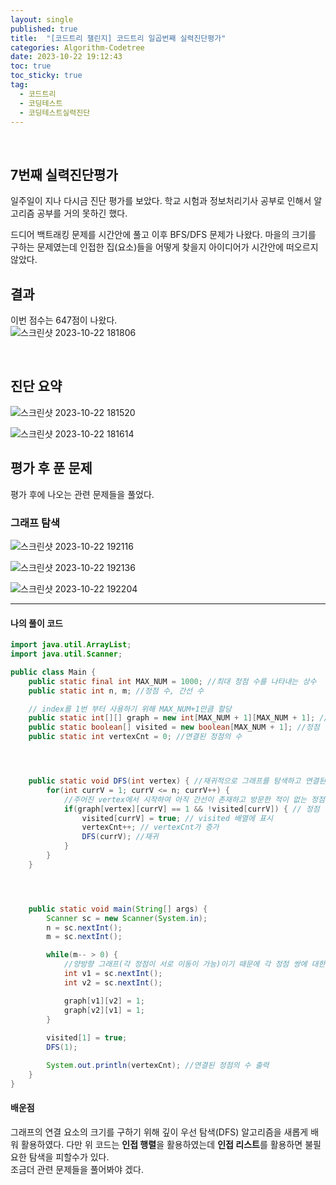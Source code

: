 ```yaml
---
layout: single
published: true
title:  "[코드트리 챌린지] 코드트리 일곱번째 실력진단평가"
categories: Algorithm-Codetree
date: 2023-10-22 19:12:43
toc: true
toc_sticky: true
tag:   
  - 코드트리
  - 코딩테스트
  - 코딩테스트실력진단
---
```

<br>


## 7번째 실력진단평가

일주일이 지나 다시금 진단 평가를 보았다.  학교 시험과 정보처리기사 공부로 인해서 알고리즘 공부를 거의 못하긴 했다.

드디어 백트래킹 문제를 시간안에 풀고 이후 BFS/DFS 문제가 나왔다. 마을의 크기를 구하는 문제였는데 인접한 집(요소)들을 어떻게 찾을지 아이디어가 시간안에 떠오르지 않았다.

## 결과

이번 점수는 647점이 나왔다.  
![스크린샷 2023-10-22 181806](https://github.com/BaxDailyGit/BaxDailyGit/assets/99312529/cef652ed-a120-40c3-8d3d-155cf78622c5)


<br>

## 진단 요약


![스크린샷 2023-10-22 181520](https://github.com/BaxDailyGit/BaxDailyGit/assets/99312529/b471e437-5097-443f-a6b2-bba19db9e45c)

![스크린샷 2023-10-22 181614](https://github.com/BaxDailyGit/BaxDailyGit/assets/99312529/b3537e67-7034-4031-bf55-66dc2761a4b5)

## 평가 후 푼 문제

평가 후에 나오는 관련 문제들을 풀었다. 

### 그래프 탐색


![스크린샷 2023-10-22 192116](https://github.com/BaxDailyGit/BaxDailyGit/assets/99312529/091eea99-37f7-4686-ae77-0d29afbf9eda)

![스크린샷 2023-10-22 192136](https://github.com/BaxDailyGit/BaxDailyGit/assets/99312529/836db4fd-ad6f-4a0a-a6cf-c9cf7056d909)

![스크린샷 2023-10-22 192204](https://github.com/BaxDailyGit/BaxDailyGit/assets/99312529/e2df546e-4b59-4e6c-901d-853980ea160f)



----------------

#### 나의 풀이 코드



```java
import java.util.ArrayList;
import java.util.Scanner;

public class Main {
    public static final int MAX_NUM = 1000; //최대 정점 수를 나타내는 상수
    public static int n, m; //정점 수, 간선 수

    // index를 1번 부터 사용하기 위해 MAX_NUM+1만큼 할당
    public static int[][] graph = new int[MAX_NUM + 1][MAX_NUM + 1]; //각 정점 간의 연결 관계를 알기 위한 그래프
    public static boolean[] visited = new boolean[MAX_NUM + 1]; //정점 방문 여부를 아는 배열
    public static int vertexCnt = 0; //연결된 정점의 수




    public static void DFS(int vertex) { //재귀적으로 그래프를 탐색하고 연결된 정점의 수를 증가시키는 DFS 메서드
        for(int currV = 1; currV <= n; currV++) {
            //주어진 vertex에서 시작하여 아직 간선이 존재하고 방문한 적이 없는 정점에 대해서만 탐색을 진행(해당 정점에서 이어져있는 모든 정점을 탐색)
            if(graph[vertex][currV] == 1 && !visited[currV]) { // 정점 방문
                visited[currV] = true; // visited 배열에 표시
                vertexCnt++; // vertexCnt가 증가
                DFS(currV); //재귀
            }
        }
    }




    public static void main(String[] args) {
        Scanner sc = new Scanner(System.in);
        n = sc.nextInt();
        m = sc.nextInt();

        while(m-- > 0) {
            //양방향 그래프(각 정점이 서로 이동이 가능)이기 때문에 각 정점 쌍에 대한 간선을 graph 배열에 1로 표시
            int v1 = sc.nextInt();
            int v2 = sc.nextInt();

            graph[v1][v2] = 1;
            graph[v2][v1] = 1;
        }
       
        visited[1] = true;
        DFS(1);

        System.out.println(vertexCnt); //연결된 정점의 수 출력
    }
}
```




#### 배운점


그래프의 연결 요소의 크기를 구하기 위해 깊이 우선 탐색(DFS) 알고리즘을 새롭게 배워 활용하였다. 다만 위 코드는 **인접 행렬**을 활용하였는데 **인접 리스트**를 활용하면 불필요한 탐색을 피할수가 있다.  
조금더 관련 문제들을 풀어봐야 겠다.